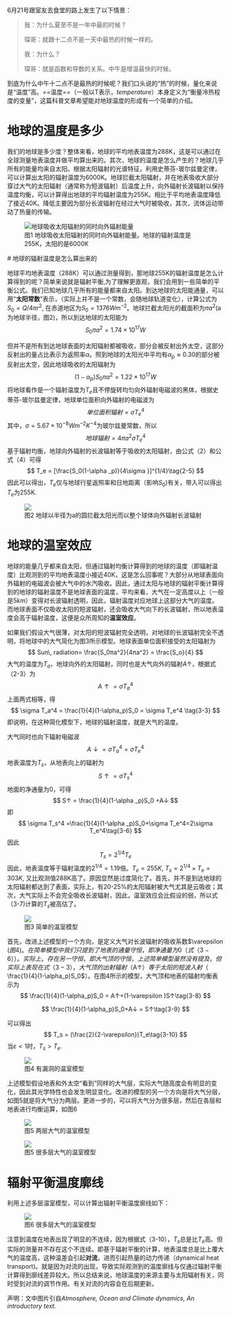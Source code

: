 6月21号跟室友去食堂的路上发生了以下情景：

> 我：为什么夏至不是一年中最的时候？
>
> 琛哥：就跟十二点不是一天中最热的时候一样的。
>
> 我：为什么？
>
> 琛哥：就是函数和导数的关系。中午是增温最快的时候。



到底为什么中午十二点不是最热的时候呢？我们口头说的“热”的时候，量化来说是“温度”高。==温度==（一般以T表示，*temperature*）本身定义为“衡量冷热程度的变量”，这篇科普文章希望能对地球温度的形成有一个简单的介绍。

# 地球的温度是多少

我们的地球是多少度？整体来看，地球的平均地表温度为288K，这是可以通过在全球测量地表温度并做平均算出来的。其次，地球的温度是怎么产生的？地球几乎所有的能量均来自太阳。根据太阳辐射的光谱特征，利用史蒂芬-玻尔兹曼定律，可以计算出太阳的辐射温度为6000K。地球拦截太阳辐射，并在地表吸收大部分穿过大气的太阳辐射（通常称为短波辐射）后温度上升，向外辐射长波辐射以保持温度均衡，可以计算得出地球的平均辐射温度为255K。相比于平均地表温度降低了接近40K。降低主要因为部分长波辐射在经过大气时被吸收，其次，流体运动带动了热量的传输。

<figure>
  <img src="C:\Users\QuanLiu\Desktop\公众号\地球辐射" alt="地球吸收太阳辐射的同时向外辐射能量" >
  <figcaption>图1 地球吸收太阳辐射的同时向外辐射能量。地球的辐射温度是255K，太阳的是6000K</figcaption>
</figure>
# 地球的辐射温度是怎么算出来的

地球平均地表温度（288K）可以通过测量得到，那地球255K的辐射温度是怎么计算得到的呢？简单来说就是辐射平衡,为了理解更直观，我们会用到一些简单的平衡公式。我们已知地球几乎所有的能量都来自太阳。到达地球的太阳能通量，可以用“**太阳常数**”表示，（实际上并不是一个常数，会随地球轨道变化），计算公式为${S}_0 = Q/4πr^2$, 在赤道地区为${S}_0 = 1376Wm^{-2}$。地球拦截太阳光的截面积为$πa^2$(a为地球半径，图2)，所以到达地球的太阳能为
$$
\begin{equation}
S_0πa^2 = 1.74\times10^{17}W \tag{2-1}
\end{equation}
$$

但并不是所有到达地球表面的太阳辐射都被吸收，部分会被反射出外太空，这部分反射出的量占比表示为返照率$α$。照到地球的太阳光中平均有$α_p≈0.30$的部分被反射出太空，因此地球吸收的太阳辐射为
$$
(1-α_p)S_0πa^2 = 1.22\times10^{17}W\tag{2-2}
$$
将地球看作是一个辐射温度为$T_e$且不停旋转均匀向外辐射电磁波的黑体，根据史蒂芬-玻尔兹曼定律，地球单位面积向外辐射的电磁波为
$$
单位面积辐射 = \sigma T_e^4\tag{2-3}
$$
其中，$\sigma=5.67\times10^{-8}Wm^{-2}K^{-4}$为玻尔兹曼常数，所以
$$
地球辐射=4πa^2\sigma T_e^4\tag{2-4}
$$
基于辐射均衡，地球向外辐射的长波辐射等于吸收的太阳辐射，由公式（2）和公式（4）可得
$$
T_e = [\frac{S_0(1-\alpha _p)}{4\sigma }]^{1/4}\tag{2-5}
$$
因此可以得出，$T_e$仅与地球行星返照率和日地距离（影响$S_0$)有关，带入可以得出$T_e$为255K.




<figure>
  <img src="C:\Users\QuanLiu\Desktop\公众号\太阳能.jpg"  >
  <figcaption>图2 地球以半径为a的圆拦截太阳光而以整个球体向外辐射长波辐射</figcaption>
</figure>

# 地球的温室效应

地球的能量几乎都来自太阳，但通过辐射均衡计算得到的地球的温度（即辐射温度）比观测到的平均地表温度小接近40K，这是怎么回事呢？大部分从地球表面向外辐射的电磁波会被大气中的水汽吸收。因此，通过太阳与地球的辐射平衡计算得到的地球的辐射温度不是地球表面的温度，平均来看，大气在一定高度以上（一般是$5km$）变得对长波辐射透明，因此，辐射温度对应地球上这部分大气的温度。而地球表面不仅吸收太阳的短波辐射，还会吸收大气向下的长波辐射，所以地表温度会高于辐射温度，这便是众所周知的**温室效应**。

如果我们假设大气很薄，对太阳的短波辐射完全透明，对地球的长波辐射完全不透明，将地球中的大气简化为图3所示模型。地球表面单位面积接受的太阳辐射为
$$
Sun\, radiation= \frac{S_0πa^2}{4πa^2} = \frac{S_o}{4}
$$
大气的温度为$T_a$，地球向外的太阳辐射，同时也是大气向外的辐射$A↑$，根据式（2-3）为
$$
A↑ = \sigma T_a^4\tag{3-2}
$$
上面两式相等，得
$$
\sigma T_a^4 = \frac{1}{4}(1-\alpha_p)S_0 = \sigma T_e^4 \tag{3-3}
$$
即说明，在这种简化模型下，地球的辐射温度，就是大气的温度。

大气同时也向下辐射电磁波
$$
A↓ = \sigma T_a^4 = \sigma T_e^4\tag{3-4}
$$
地表温度为$T_s$，从地表向上的辐射为
$$
S↑ =\sigma T_s^4\tag{3-5}
$$
地面的净通量为0，可得
$$
S↑ = \frac{1}{4}(1-\alpha _p)S_0 +A↓
$$
即
$$
\sigma T_s^4 =\frac{1}{4}(1-\alpha _p)S_0+\sigma T_e^4=2\sigma T_e^4\tag{3-6}
$$
因此
$$
T_s = 2^{1/4}T_e\tag{3-7}
$$
因此，地表温度等于辐射温度的$2^{1/4} = 1.19$倍。$T_e = 255K$, $T_s = 2^{1/4}\times T_e = 303K$, 又比观测值288K高了。原因显然是过度简化了。首先，并不是到达地球的太阳辐射都达到了表面，实际上，有20-25%的太阳辐射被大气尤其是云吸收；其次，大气实际上不会完全吸收长波辐射，因此，温室效应会比假设的弱，所以式（3-7)计算的$T_s$被高估了。

<figure>
  <img src="C:\Users\QuanLiu\Desktop\公众号\简单温室模型.jpg">
  <figcaption>图3 简单的温室模型</figcaption>
</figure>

首先，改进上述模型的一个方向，是定义大气对长波辐射的吸收系数$\varepsilon $(图4)。在简单模型中我们只提到了地表的通量守恒，即净通量为0（式（3-6））。实际上，存在另一守恒，即大气顶的守恒，上述简单模型虽然没有提及，但实际上表现在式（3-3），大气顶的出射辐射（$A↑$）等于太阳的短波入射（$ \frac{1}{4}(1-\alpha_p)S_0$）。在图4所示的模型，大气顶和地表的辐射均衡表示为
$$
\frac{1}{4}(1-\alpha_p)S_0 = A↑+(1-\varepsilon )S↑\tag{3-8}
$$

$$
\frac{1}{4}(1-\alpha_p)S_0+A↓ = S↑\tag{3-9}
$$

可以得出
$$
T_s = (\frac{2}{2-\varepsilon})T_e\tag{3-10}
$$
当$\varepsilon<1$时，$T_s>T_e$.

<figure>
  <img src="C:\Users\QuanLiu\Desktop\公众号\leaky温室效应.jpg">
  <figcaption>图4 有漏洞的温室模型</figcaption>
</figure>
上述模型假设地表和外太空“看到”同样的大气层，实际大气随高度会有明显的变化，因此其光学特性也会发生明显变化。改进的模型的另一个方向是将大气分层，如图5就是将大气分为两层。更进一步的，可以将大气分为很多层，然后在各层和地表进行均衡运算，如图6

<figure>
  <img src="C:\Users\QuanLiu\Desktop\公众号\分两层.jpg">
  <figcaption>图5 两层大气的温室模型</figcaption>
</figure>

<figure>
  <img src="C:\Users\QuanLiu\Desktop\公众号\很多层.jpg">
  <figcaption>图5 很多层大气的温室模型</figcaption>
</figure>

# 辐射平衡温度廓线

利用上述多层温室模型，可以计算出辐射平衡温度廓线如下：

<figure>
  <img src="C:\Users\QuanLiu\Desktop\公众号\温度廓线.jpg">
  <figcaption>图6 很多层大气的温室模型</figcaption>
</figure>


注意到温度在地表出现了明显的不连续，因为根据式（3-10），$T_s$总是比$T_e$高。但实际的测量并不存在这个不连续。即基于辐射平衡的计算，地表温度总是比上覆大气的温度高，这种温差会引起**对流**，进而引起热量的动力传递（dynamical heat transport)。就是因为对流的出现，导致实际观测到的温度廓线与仅通过辐射平衡计算得到廓线差异较大。所以总结来说，地球温度的来源主要与太阳辐射有关，同时受到对流的调节作用。有关对流的内容会在后期更新。



声明：文中图片引自*Atmosphere, Ocean and Climate dynamics, An introductory text.*

